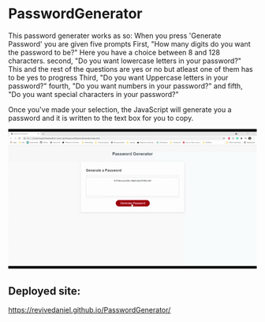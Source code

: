 # PasswordGenerator

This password generater works as so:
When you press 'Generate Password' you are given five prompts
First, "How many digits do you want the password to be?" Here you have a choice between 8 and 128 characters.
second, "Do you want lowercase letters in your password?" This and the rest of the questions are yes or no but atleast one of them has to be yes to progress
Third, "Do you want Uppercase letters in your password?"
fourth, "Do you want numbers in your password?"
and fifth, "Do you want special characters in your password?"

Once you've made your selection, the JavaScript will generate you a password and it is written to the text box for you to copy.

![passwordGeneratorDemo](https://github.com/Revivedaniel/PasswordGenerator/blob/main/assets/vids/passwordGeneratorDemo.gif)

## Deployed site:
https://revivedaniel.github.io/PasswordGenerator/
